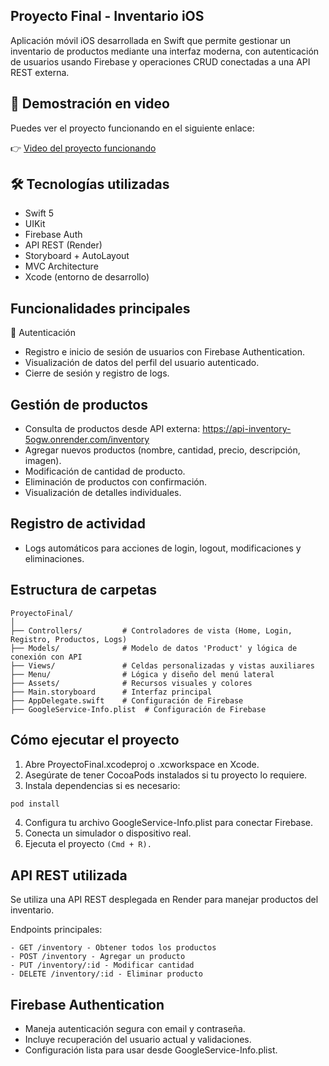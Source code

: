 ## Proyecto Final - Inventario iOS

Aplicación móvil iOS desarrollada en Swift que permite gestionar un inventario de productos mediante una interfaz moderna, con autenticación de usuarios usando Firebase y operaciones CRUD conectadas a una API REST externa.
## 🎥 Demostración en video

Puedes ver el proyecto funcionando en el siguiente enlace:

👉 [Video del proyecto funcionando](https://drive.google.com/file/d/1s6U_my5YWP7LjZjaYvvrneegHDl-7MZb/view)

## 🛠️ Tecnologías utilizadas

- Swift 5
- UIKit
- Firebase Auth
- API REST (Render)
- Storyboard + AutoLayout
- MVC Architecture
- Xcode (entorno de desarrollo)

## Funcionalidades principales

👤 Autenticación
- Registro e inicio de sesión de usuarios con Firebase Authentication.
- Visualización de datos del perfil del usuario autenticado.
- Cierre de sesión y registro de logs.

## Gestión de productos
- Consulta de productos desde API externa: https://api-inventory-5ogw.onrender.com/inventory
- Agregar nuevos productos (nombre, cantidad, precio, descripción, imagen).
- Modificación de cantidad de producto.
- Eliminación de productos con confirmación.
- Visualización de detalles individuales.

## Registro de actividad
- Logs automáticos para acciones de login, logout, modificaciones y eliminaciones.

## Estructura de carpetas
```
ProyectoFinal/
│
├── Controllers/         # Controladores de vista (Home, Login, Registro, Productos, Logs)
├── Models/              # Modelo de datos 'Product' y lógica de conexión con API
├── Views/               # Celdas personalizadas y vistas auxiliares
├── Menu/                # Lógica y diseño del menú lateral
├── Assets/              # Recursos visuales y colores
├── Main.storyboard      # Interfaz principal
├── AppDelegate.swift    # Configuración de Firebase
├── GoogleService-Info.plist  # Configuración de Firebase
```
## Cómo ejecutar el proyecto
1. Abre ProyectoFinal.xcodeproj o .xcworkspace en Xcode.
2. Asegúrate de tener CocoaPods instalados si tu proyecto lo requiere.
3. Instala dependencias si es necesario:
```bash
pod install
```
4. Configura tu archivo GoogleService-Info.plist para conectar Firebase.
5. Conecta un simulador o dispositivo real.
6. Ejecuta el proyecto ```(Cmd + R).```

## API REST utilizada

Se utiliza una API REST desplegada en Render para manejar productos del inventario.

Endpoints principales:
```
- GET /inventory - Obtener todos los productos
- POST /inventory - Agregar un producto
- PUT /inventory/:id - Modificar cantidad
- DELETE /inventory/:id - Eliminar producto
```
## Firebase Authentication

- Maneja autenticación segura con email y contraseña.
- Incluye recuperación del usuario actual y validaciones.
- Configuración lista para usar desde GoogleService-Info.plist.



